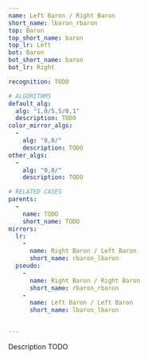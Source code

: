 ```yaml
---
name: Left Baron / Right Baron
short_name: lbaron_rbaron
top: Baron
top_short_name: baron
top_lr: Left
bot: Baron
bot_short_name: baron
bot_lr: Right

recognition: TODO

# ALGORITHMS
default_alg:
  alg: "1,0/5,5/0,1"
  description: TODO
color_mirror_algs:
  -
    alg: "0,0/"
    description: TODO
other_algs:
  -
    alg: "0,0/"
    description: TODO

# RELATED CASES
parents:
  -
    name: TODO
    short_name: TODO
mirrors:
  lr:
    -
      name: Right Baron / Left Baron
      short_name: rbaron_lbaron
  pseudo:
    -
      name: Right Baron / Right Baron
      short_name: rbaron_rbaron
    -
      name: Left Baron / Left Baron
      short_name: lbaron_lbaron


---
```


Description TODO

